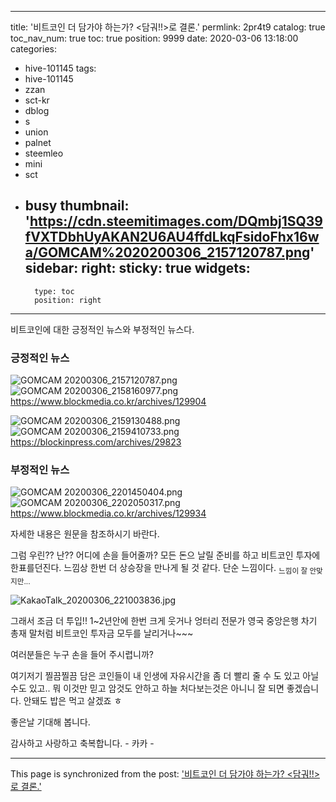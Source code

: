 
---
title: '비트코인 더 담가야 하는가?  <담궈!!>로 결론.'
permlink: 2pr4t9
catalog: true
toc_nav_num: true
toc: true
position: 9999
date: 2020-03-06 13:18:00
categories:
- hive-101145
tags:
- hive-101145
- zzan
- sct-kr
- dblog
- s
- union
- palnet
- steemleo
- mini
- sct
- busy
thumbnail: 'https://cdn.steemitimages.com/DQmbj1SQ39fVXTDbhUyAKAN2U6AU4ffdLkqFsidoFhx16wa/GOMCAM%2020200306_2157120787.png'
sidebar:
    right:
        sticky: true
widgets:
    -
        type: toc
        position: right
---


비트코인에 대한 긍정적인 뉴스와 부정적인 뉴스다.


### 긍정적인 뉴스
![GOMCAM 20200306_2157120787.png](https://cdn.steemitimages.com/DQmbj1SQ39fVXTDbhUyAKAN2U6AU4ffdLkqFsidoFhx16wa/GOMCAM%2020200306_2157120787.png)
![GOMCAM 20200306_2158160977.png](https://cdn.steemitimages.com/DQmSQtXGZRvq5vUy68s9zR68oZHvx8b6QnJ9eWLKBpPpHH2/GOMCAM%2020200306_2158160977.png)
https://www.blockmedia.co.kr/archives/129904

![GOMCAM 20200306_2159130488.png](https://cdn.steemitimages.com/DQmcL1r9R66edyLszGJ9k4BWbAC6VyRcwE7C51t7yHoHkm1/GOMCAM%2020200306_2159130488.png)![GOMCAM 20200306_2159410733.png](https://cdn.steemitimages.com/DQmSmCE2JVy9kPnioM6vqTfbGPSBXRFvJKmU2NnahGbZWvb/GOMCAM%2020200306_2159410733.png)
https://blockinpress.com/archives/29823

### 부정적인 뉴스
![GOMCAM 20200306_2201450404.png](https://cdn.steemitimages.com/DQmTz95C3XSNVzB9KiNsfWCauM7ugrpq5TNjfpKFtqvuSRk/GOMCAM%2020200306_2201450404.png)
![GOMCAM 20200306_2202050317.png](https://cdn.steemitimages.com/DQmfKrSBmTsb4gQgkyGHamwgfst7o8BivXfaqjCVpQLV3FL/GOMCAM%2020200306_2202050317.png)
https://www.blockmedia.co.kr/archives/129934


자세한 내용은 원문을 참조하시기 바란다. 

그럼 우린??  난??  어디에 손을 들어줄까?
모든 돈으 날릴 준비를 하고 비트코인 투자에 
한표를던진다.  느낌상 한번 더 상승장을 만나게 될 것 같다.
단순 느낌이다.  <sub>느낌이 잘 안맞지만... </sub>

![KakaoTalk_20200306_221003836.jpg](https://cdn.steemitimages.com/DQmU78yVakwXs9Vy8sojXbjKCBsQthYBa2DZUgehexMc8Qb/KakaoTalk_20200306_221003836.jpg)

그래서 조금 더 투입!!  1~2년안에 한번 크게 웃거나 
엉터리 전문가 영국 중앙은행 차기 총재 말처럼
비트코인 투자금 모두를 날리거나~~~

여러분들은 누구 손을 들어 주시렵니까?

여기저기 찔끔찔끔 담은 코인들이 
내 인생에 자유시간을 좀 더 빨리 줄 수 도 있고 
아닐수도 있고..  뭐 이것만 믿고 암것도 안하고
하늘 처다보는것은 아니니 잘 되면 좋겠습니다. 
안돼도 밥은 먹고 살겠죠 ㅎ

좋은날 기대해 봅니다. 

감사하고 사랑하고 축복합니다. - 카카 -

- - -

This page is synchronized from the post: ['비트코인 더 담가야 하는가?  <담궈!!>로 결론.'](https://steemit.com/@kibumh/2pr4t9)
